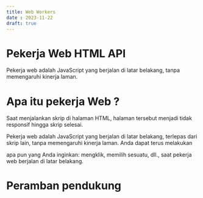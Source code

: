 ```yaml
---
title: Web Workers
date : 2023-11-22
draft: true
---
```


# Pekerja Web HTML API

Pekerja web adalah JavaScript yang berjalan di latar belakang, tanpa memengaruhi kinerja laman.

# Apa itu pekerja Web ?
Saat menjalankan skrip di halaman HTML, halaman tersebut menjadi tidak responsif hingga skrip selesai.

Pekerja web adalah JavaScript yang berjalan di latar belakang, terlepas dari skrip lain, tanpa memengaruhi kinerja laman. Anda dapat terus melakukan 

apa pun yang Anda inginkan: mengklik, memilih sesuatu, dll., saat pekerja web berjalan di latar belakang.

# Peramban pendukung 


